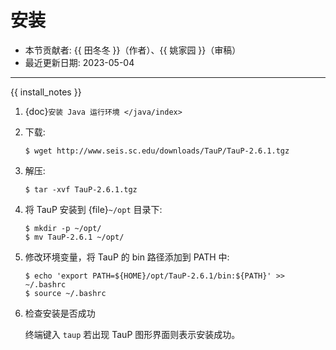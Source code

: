 # 安装

- 本节贡献者: {{ 田冬冬 }}（作者）、{{ 姚家园 }}（审稿）
- 最近更新日期: 2023-05-04

---

{{ install_notes }}

1. {doc}`安装 Java 运行环境 </java/index>`

2. 下载:

   ```
   $ wget http://www.seis.sc.edu/downloads/TauP/TauP-2.6.1.tgz
   ```

3. 解压:

   ```
   $ tar -xvf TauP-2.6.1.tgz
   ```

4. 将 TauP 安装到 {file}`~/opt` 目录下:

   ```
   $ mkdir -p ~/opt/
   $ mv TauP-2.6.1 ~/opt/
   ```

5. 修改环境变量，将 TauP 的 bin 路径添加到 PATH 中:

   ```
   $ echo 'export PATH=${HOME}/opt/TauP-2.6.1/bin:${PATH}' >> ~/.bashrc
   $ source ~/.bashrc
   ```

6. 检查安装是否成功

   终端键入 `taup` 若出现 TauP 图形界面则表示安装成功。
